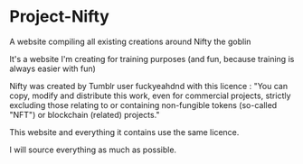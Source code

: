 # Project-Nifty
A website compiling all existing creations around Nifty the goblin

It's a website I'm creating for training purposes (and fun, because training is always easier with fun)

Nifty was created by Tumblr user fuckyeahdnd with this licence : "You can copy, modify and distribute this work, even for commercial projects, strictly excluding those relating to or containing non-fungible tokens (so-called "NFT") or blockchain (related) projects."

This website and everything it contains use the same licence. 

I will source everything as much as possible.
